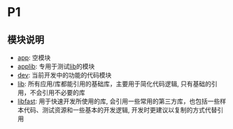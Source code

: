 # P1

## 模块说明

- [app](./app): 空模块
- [applib](./applib): 专用于测试[lib](./lib)的模块
- [dev](./dev): 当前开发中的功能的代码模块
- [lib](./lib): 所有应用/库都能引用的基础库，主要用于简化代码逻辑, 只有基础的引用，不会引用不必要的库
- [libfast](./libfast): 用于快速开发所使用的库, 会引用一些常用的第三方库，也包括一些样本代码、测试资源和一些基本的开发逻辑, 开发时更建议以复制的方式代替引用